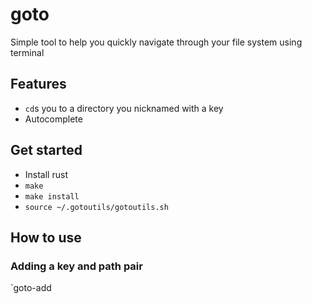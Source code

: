 # goto

Simple tool to help you quickly navigate through your file system using terminal

## Features
- `cd`s you to a directory you nicknamed with a key
- Autocomplete

## Get started 
- Install rust
- `make`
- `make install`
- `source ~/.gotoutils/gotoutils.sh`

## How to use
### Adding a key and path pair
`goto-add <key> <relative or full path>

